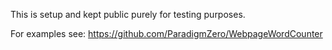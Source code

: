 This is setup and kept public purely for testing purposes.

For examples see:
<https://github.com/ParadigmZero/WebpageWordCounter>
